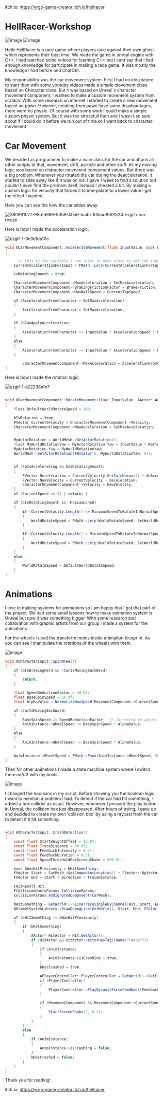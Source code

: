 itch.io: https://yrgo-game-creator.itch.io/hellracer

# HellRacer-Workshop
![image](https://github.com/user-attachments/assets/5107e2eb-72b2-4d48-b820-dae4a683f4fa)
![image](https://github.com/user-attachments/assets/0bdfd15f-4b56-423c-9e26-44cf783dde0b)


Hello HellRacer is a race game where players race against their own ghost which represents their best time. 
We made the game in unreal engine with C++. I had watched some videos for learning C++ but I cant say that I had enough knowledge for participate in making a race game. It was mostly the knowledge I had before and ChatGbt.



My responsibility was the car movement system. First I had no idea where to start then with some youtube videos made a simple movement class based on Character class. But it was based on Unreal´s character movement component, I wanted to make a custom movement system from scratch. With some research on internet I started to create a new movement based on pawn. However, creating from pawn have some disadvantages, there were no physic. Of course with some work I could make a simple custom physic system. But it was too stressfull then and I wasn´t so sure about if I could do it before we run out of time so I went back to character movement. 

# Car Movement

We decided as programmer to make a main class for the car and attach all other scripts to that, movement, drift, particle and other stuff. All my moving logic was based on character movement component values. But there was a big problem. Whenever you rotated the car during the deacceleration, it started to slide away like if it was on ice. I gave 1 week to find a solution but couldn´t even find the problem itself. Instead I cheated a bit. By making a custom logic for velocity that forces it to interpolate to a lower value I got the effect I wanted. 


Here you can see the how the car slides away.

![360961077-98a1d669-53b8-40a6-ba4c-83dad8001524-ezgif com-resize](https://github.com/user-attachments/assets/d064b83a-e05b-4b44-a81c-a9b9fbcb18d0)



Here is how I made the acceleration logic.

![ezgif-1-3e3e1da10e](https://github.com/user-attachments/assets/690f94ba-5148-409c-a2b9-4c8dd5212e1d)



  
```csharp
void UCarMovementComponent::AccelerateMovement(float InputValue, bool bCanApplyAcceleration)
{

      // this is the variable I use later in main class to set the input movement
	CurrentAccelerationForInput = FMath::Lerp(CurrentAccelerationForInput, 1, AccelerateUpSpeed);

	isRotatingSmooth = true;

	CharacterMovementComponent->MaxAcceleration = SetMaxAcceleration;
	CharacterMovementComponent->BrakingFrictionFactor = BrakeFriction;
	CharacterMovementComponent->MaxWalkSpeed = CurrentTopSpeed;

	if (AccelerationFromCharacter > SetMaxAcceleration)
	{
		AccelerationFromCharacter = SetMaxAcceleration;
	}

	if (bCanApplyAcceleration)
	{
		AccelerationFromCharacter += InputValue * AccelerationSpeed * GetWorld()->GetDeltaSeconds();
	}
	else
	{
		AccelerationFromCharacter -= InputValue * AccelerationSpeed * GetWorld()->GetDeltaSeconds();
	}

        CharacterMovementComponent->MaxAcceleration = AccelerationFromCharacter;
}
```


Here is how I made the rotation logic.


![ezgif-1-a22238efe7](https://github.com/user-attachments/assets/f4d888f5-dcfc-4031-897a-508e9a20feb2)


  
```csharp

void UCarMovementComponent::RotateMovement(float InputValue, AActor* WorldMesh)
{
	float DefaultWorldRotateSpeed = 100;

	bIsRotating = true;
	FVector CurrentVelocity = CharacterMovementComponent->Velocity;
	CharacterMovementComponent->MaxAcceleration = SetMaxAcceleration;


	MyActorRotation = WorldMesh->GetActorRotation();
	float MyWorldRotationYaw = MyActorRotation.Yaw + InputValue * WorldRotateSpeed * GetWorld()->GetDeltaSeconds();
	MyActorRotation.Yaw = MyWorldRotationYaw;
	WorldMesh->SetActorRotation(FRotator(0, MyWorldRotationYaw, 0));


	if (!bIsAccelerating && bIsRotatingSmooth)
	{
		FVector Deceleration = CurrentVelocity.GetSafeNormal() * deAccelerationSpeedDuringRotation * GetWorld()->GetDeltaSeconds();
		FVector NewVelocity = CurrentVelocity - Deceleration;
		CharacterMovementComponent->Velocity = NewVelocity;
	}
	if (CurrentSpeed <= 0) { return; }

	if (bIsRotatingSmooth && !HasLaunched)
	{
		if (CurrentVelocity.Length() <= MinimumSpeedToRotateInNormalSpeed && bIsDrifting == false)
		{
			WorldRotateSpeed = FMath::Lerp(WorldRotateSpeed, SetWorldRotationLowSpeed, WorldRotateAlpha);
		}

		if (CurrentVelocity.Length() > MinimumSpeedToRotateInNormalSpeed && bIsDrifting == false)
		{
			WorldRotateSpeed = FMath::Lerp(WorldRotateSpeed, SetWorldRotationHighSpeed, WorldRotateAlpha);
		}
	}
	else
	{
		WorldRotateSpeed = DefaultWorldRotateSpeed;
	}
}
```


# Animations

I love to making systems for animations so I am happy that I got that part of the project. We had some small lessons how to make animation system in Unreal but now it was something bigger. With some research and collabration with graphic artists from our group I made a system for the animations. 

For the wheels I used the transform nodes inside animation blueprint. As you can see I manipulate the rotations of the wheels with them. 

![image](https://github.com/user-attachments/assets/ede39612-c085-4694-a1e2-1f57fac1ed9f)


  
```csharp
void ACharacterInput::SpinWheel()
{
	if (bIsBrakingHard && !CarIsMovingBackWard)
	{
		return;
	}

	float SpeedReductionFactor = 10.0f;
	float BaseSpinSpeed = 50.0f;
	float AlphaValue = NormalizeMaxSpeed(MovementComponent->CurrentSpeed, MovementComponent->CurrentTopSpeed);

	if (CarIsMovingBackWard)
	{
		BaseSpinSpeed /= SpeedReductionFactor;  // Corrected to adjust BaseSpinSpeed itself
		AnimInstance->WheelSpeed += BaseSpinSpeed * AlphaValue;
	}
	else
	{
		AnimInstance->WheelSpeed -= BaseSpinSpeed * AlphaValue;
	}

	AnimInstance->WheelSpeed = FMath::Fmod(AnimInstance->WheelSpeed, 360.0f);
}

```


Then for other animations I made a state machine system where I switch them on/off with my bools.

![image](https://github.com/user-attachments/assets/98a39e88-4e9c-4345-90d9-9dc111b8e859)

I changed the booleans in my script. Before showing you the boolean logic, I want to mention a problem I had. To detect if the car had hit something, I added a box collider as usual. However, whenever I pressed the play button in Unreal, the collision box just disappeared. After hours of trying, I gave up and decided to create my own 'collision box' by using a raycast from the car to detect if it hit something.

  
```csharp

void ACharacterInput::CrashDetection()
{
	const float StartHeightOffset = 15.0f;
	const float TraceDistance = 50.0f;
	const float FeedbackIntensity = 0.4f;
	const float FeedbackDuration = 0.3f;
	const float SpeedThresholdForScreenShake = 600.0f;

	bool bWasHitPreviously = bHitSomething;
	FVector Start = CarMesh->GetComponentLocation() + FVector::UpVector * StartHeightOffset;
	FVector End = Start + Direction * TraceDistance;

	FHitResult Hit;
	FCollisionQueryParams CollisionParams;
	CollisionParams.AddIgnoredComponent(CarMesh);

	bHitSomething = GetWorld()->LineTraceSingleByChannel(Hit, Start, End, ECC_Visibility, CollisionParams);
	UKismetSystemLibrary::DrawDebugLine(GetWorld(), Start, End, FColor(255, 0, 0));

	if (bHitSomething != bWasHitPreviously)
	{
		if (bHitSomething)
		{
			AActor* HitActor = Hit.GetActor();
			if (HitActor && HitActor->ActorHasTag(FName("Fence")))
			{
				if (AnimInstance)
				{
					AnimInstance->isCrashing = true;
				}
				bHasCrashed = true;

				APlayerController* PlayerController = GetWorld()->GetFirstPlayerController();
				if (PlayerController)
				{
					PlayerController->PlayDynamicForceFeedback(FeedbackIntensity, FeedbackDuration, true, true, true, true);
				}

				if (MovementComponent && MovementComponent->CurrentSpeed > SpeedThresholdForScreenShake)
				{
					StartScreenShake(2, 0.1);
				}
			}
		}
		else
		{
			if (AnimInstance)
			{
				AnimInstance->isCrashing = false;
			}
			bHasCrashed = false;
		}
	}
}

```
</details>

Thank you for reading!

itch.io: https://yrgo-game-creator.itch.io/hellracer
